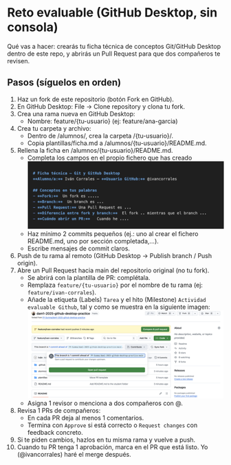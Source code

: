 # Reto evaluable (GitHub Desktop, sin consola)

Qué vas a hacer: crearás tu ficha técnica de conceptos Git/GitHub Desktop dentro de este repo, y abrirás un Pull Request para que dos compañeros te revisen.

## Pasos (síguelos en orden)

1.	Haz un fork de este repositorio (botón Fork en GitHub).
2.	En GitHub Desktop: File → Clone repository y clona tu fork.
3.	Crea una rama nueva en GitHub Desktop:
    *	Nombre: feature/{tu-usuario} (ej: feature/ana-garcia)
4.	Crea tu carpeta y archivo:
	*	Dentro de /alumnos/, crea la carpeta /{tu-usuario}/.
	*	Copia plantillas/ficha.md a /alumnos/{tu-usuario}/README.md.
5.	Rellena la ficha en /alumnos/{tu-usuario}/README.md.
    *   Completa los campos en el propio fichero que has creado
        ![screenshot](assets/fillFicha.png)
	*	Haz mínimo 2 commits pequeños (ej.: uno al crear el fichero README.md,  uno por sección completada,...).
	*	Escribe mensajes de commit claros.
6.	Push de tu rama al remoto (GitHub Desktop → Publish branch / Push origin).
7.	Abre un Pull Request hacia main del repositorio original (no tu fork).
	*	Se abrirá con la plantilla de PR: complétala.
    *   Remplaza `feature/{tu-usuario}` por el nombre de tu rama (ej: `feature/ivan-corrales`).
	*	Añade la etiqueta (Labels) `Tarea` y el hito (Milestone) `Actividad evaluable Github`, tal y como se muestra en la siguiente imagen:
    ![screenshot](assets/contributePR.png)
	*	Asigna 1 revisor o menciona a dos compañeros con @.
8.	Revisa 1 PRs de compañeros:
	*	En cada PR deja al menos 1 comentarios.
	*	Termina con `Approve` si está correcto o `Request changes` con feedback concreto.
9.	Si te piden cambios, hazlos en tu misma rama y vuelve a push.
10.	Cuando tu PR tenga 1 aprobación, marca en el PR que está listo. Yo (@ivancorrales) haré el merge después.
